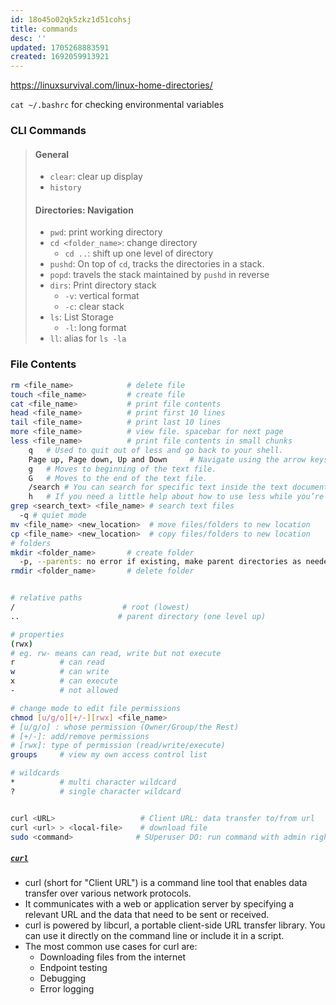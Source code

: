 ```yaml
---
id: 18o45o02qk5zkz1d51cohsj
title: commands
desc: ''
updated: 1705268883591
created: 1692059913921
---
```


https://linuxsurvival.com/linux-home-directories/

`cat ~/.bashrc` for checking environmental variables

### CLI Commands
>#### General
>- `clear`: clear up display
>- `history`
>
>#### Directories: Navigation
>- `pwd`: print working directory
>- `cd <folder_name>`: change directory
>   - `cd ..`: shift up one level of directory
>- `pushd`: On top of `cd`, tracks the directories in a stack.
>- `popd`: travels the stack maintained by `pushd` in reverse
>- `dirs`: Print directory stack
>   - `-v`: vertical format
>   - `-c`: clear stack
>- `ls`: List Storage
>   - `-l`: long format
>- `ll`: alias for `ls -la`

### File Contents
```bash
rm <file_name>            # delete file
touch <file_name>         # create file
cat <file_name>           # print file contents
head <file_name>          # print first 10 lines
tail <file_name>          # print last 10 lines
more <file_name>          # view file. spacebar for next page
less <file_name>          # print file contents in small chunks
    q   # Used to quit out of less and go back to your shell.
    Page up, Page down, Up and Down     # Navigate using the arrow keys and page keys.
    g   # Moves to beginning of the text file.
    G   # Moves to the end of the text file.
    /search # You can search for specific text inside the text document. Prefacing the words you want to search with /
    h   # If you need a little help about how to use less while you’re in less, use help.
grep <search_text> <file_name> # search text files
  -q # quiet mode
mv <file_name> <new_location>  # move files/folders to new location
cp <file_name> <new_location>  # copy files/folders to new location
# folders
mkdir <folder_name>       # create folder
  -p, --parents: no error if existing, make parent directories as needed
rmdir <folder_name>       # delete folder


# relative paths
/                        # root (lowest)
..                      # parent directory (one level up)

# properties
(rwx)
# eg. rw- means can read, write but not execute 
r          # can read
w          # can write
x          # can execute
-          # not allowed

# change mode to edit file permissions
chmod [u/g/o][+/-][rwx] <file_name>  
# [u/g/o] : whose permission (Owner/Group/the Rest)
# [+/-]: add/remove permissions
# [rwx]: type of permission (read/write/execute)  
groups     # view my own access control list

# wildcards
*          # multi character wildcard
?          # single character wildcard    


curl <URL>                   # Client URL: data transfer to/from url
curl <url> > <local-file>    # download file 
sudo <command>              # SUperuser DO: run command with admin rights

```
##### [`curl`](https://phoenixnap.com/kb/curl-command)
- curl (short for "Client URL") is a command line tool that enables data transfer over various network protocols. 
- It communicates with a web or application server by specifying a relevant URL and the data that need to be sent or received.
- curl is powered by libcurl, a portable client-side URL transfer library. You can use it directly on the command line or include it in a script. 
- The most common use cases for curl are:
  - Downloading files from the internet
  - Endpoint testing
  - Debugging
  - Error logging

